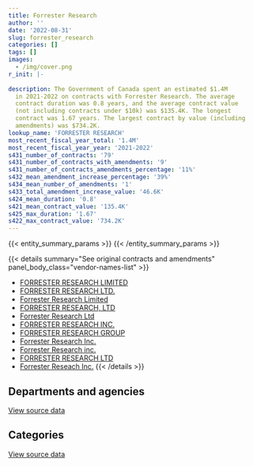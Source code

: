 ```yaml
---
title: Forrester Research
author: ''
date: '2022-08-31'
slug: forrester_research
categories: []
tags: []
images:
  - /img/cover.png
r_init: |-
  
description: The Government of Canada spent an estimated $1.4M
  in 2021-2022 on contracts with Forrester Research. The average
  contract duration was 0.8 years, and the average contract value
  (not including contracts under $10k) was $135.4K. The longest
  contract was 1.67 years. The largest contract by value (including
  amendments) was $734.2K.
lookup_name: 'FORRESTER RESEARCH'
most_recent_fiscal_year_total: '1.4M'
most_recent_fiscal_year_year: '2021-2022'
s431_number_of_contracts: '79'
s431_number_of_contracts_with_amendments: '9'
s431_number_of_contracts_amendments_percentage: '11%'
s432_mean_amendment_increase_percentage: '39%'
s434_mean_number_of_amendments: '1'
s433_total_amendment_increase_value: '46.6K'
s424_mean_duration: '0.8'
s421_mean_contract_value: '135.4K'
s425_max_duration: '1.67'
s422_max_contract_value: '734.2K'
---
```


<script src="/rmarkdown-libs/htmlwidgets/htmlwidgets.js"></script>
<link href="/rmarkdown-libs/datatables-css/datatables-crosstalk.css" rel="stylesheet" />
<script src="/rmarkdown-libs/datatables-binding/datatables.js"></script>
<script src="/rmarkdown-libs/jquery/jquery-3.6.0.min.js"></script>
<link href="/rmarkdown-libs/dt-core-bootstrap/css/dataTables.bootstrap.min.css" rel="stylesheet" />
<link href="/rmarkdown-libs/dt-core-bootstrap/css/dataTables.bootstrap.extra.css" rel="stylesheet" />
<script src="/rmarkdown-libs/dt-core-bootstrap/js/jquery.dataTables.min.js"></script>
<script src="/rmarkdown-libs/dt-core-bootstrap/js/dataTables.bootstrap.min.js"></script>
<link href="/rmarkdown-libs/crosstalk/css/crosstalk.min.css" rel="stylesheet" />
<script src="/rmarkdown-libs/crosstalk/js/crosstalk.min.js"></script>
<script src="/rmarkdown-libs/htmlwidgets/htmlwidgets.js"></script>
<link href="/rmarkdown-libs/datatables-css/datatables-crosstalk.css" rel="stylesheet" />
<script src="/rmarkdown-libs/datatables-binding/datatables.js"></script>
<script src="/rmarkdown-libs/jquery/jquery-3.6.0.min.js"></script>
<link href="/rmarkdown-libs/dt-core-bootstrap/css/dataTables.bootstrap.min.css" rel="stylesheet" />
<link href="/rmarkdown-libs/dt-core-bootstrap/css/dataTables.bootstrap.extra.css" rel="stylesheet" />
<script src="/rmarkdown-libs/dt-core-bootstrap/js/jquery.dataTables.min.js"></script>
<script src="/rmarkdown-libs/dt-core-bootstrap/js/dataTables.bootstrap.min.js"></script>
<link href="/rmarkdown-libs/crosstalk/css/crosstalk.min.css" rel="stylesheet" />
<script src="/rmarkdown-libs/crosstalk/js/crosstalk.min.js"></script>

{{< entity_summary_params >}}
{{< /entity_summary_params >}}

{{< details summary="See original contracts and amendments" panel_body_class="vendor-names-list" >}}
- [FORRESTER RESEARCH LIMITED](https://search.open.canada.ca/en/ct/?sort=contract_value_f%20desc&page=1&search_text=%22FORRESTER%20RESEARCH%20LIMITED%22)
- [FORRESTER RESEARCH LTD.](https://search.open.canada.ca/en/ct/?sort=contract_value_f%20desc&page=1&search_text=%22FORRESTER%20RESEARCH%20LTD.%22)
- [Forrester Research Limited](https://search.open.canada.ca/en/ct/?sort=contract_value_f%20desc&page=1&search_text=%22Forrester%20Research%20Limited%22)
- [FORRESTER RESEARCH, LTD](https://search.open.canada.ca/en/ct/?sort=contract_value_f%20desc&page=1&search_text=%22FORRESTER%20RESEARCH%2c%20LTD%22)
- [Forrester Research Ltd](https://search.open.canada.ca/en/ct/?sort=contract_value_f%20desc&page=1&search_text=%22Forrester%20Research%20Ltd%22)
- [FORRESTER RESEARCH INC.](https://search.open.canada.ca/en/ct/?sort=contract_value_f%20desc&page=1&search_text=%22FORRESTER%20RESEARCH%20INC.%22)
- [FORRESTER RESEARCH GROUP](https://search.open.canada.ca/en/ct/?sort=contract_value_f%20desc&page=1&search_text=%22FORRESTER%20RESEARCH%20GROUP%22)
- [Forrester Research Inc.](https://search.open.canada.ca/en/ct/?sort=contract_value_f%20desc&page=1&search_text=%22Forrester%20Research%20Inc.%22)
- [Forrester Research inc.](https://search.open.canada.ca/en/ct/?sort=contract_value_f%20desc&page=1&search_text=%22Forrester%20Research%20inc.%22)
- [FORRESTER RESEARCH LTD](https://search.open.canada.ca/en/ct/?sort=contract_value_f%20desc&page=1&search_text=%22FORRESTER%20RESEARCH%20LTD%22)
- [Forrester Reseach Inc.](https://search.open.canada.ca/en/ct/?sort=contract_value_f%20desc&page=1&search_text=%22Forrester%20Reseach%20Inc.%22)
{{< /details >}}

## Departments and agencies

<div id="htmlwidget-1" style="width:100%;height:auto;" class="datatables html-widget"></div>
<script type="application/json" data-for="htmlwidget-1">{"x":{"style":"bootstrap","filter":"none","vertical":false,"data":[["<a href=\"/departments/aafc-aac/\">Agriculture and Agri-Food Canada<\/a>","<a href=\"/departments/cic/\">Immigration, Refugees and Citizenship Canada<\/a>","<a href=\"/departments/cra-arc/\">Canada Revenue Agency<\/a>","<a href=\"/departments/csc-scc/\">Correctional Service of Canada<\/a>","<a href=\"/departments/dfatd-maecd/\">Global Affairs Canada<\/a>","<a href=\"/departments/dnd-mdn/\">National Defence<\/a>","<a href=\"/departments/esdc-edsc/\">Employment and Social Development Canada<\/a>","<a href=\"/departments/ic/\">Innovation, Science and Economic Development Canada<\/a>","<a href=\"/departments/nserc-crsng/\">Natural Sciences and Engineering Research Council of Canada<\/a>","<a href=\"/departments/phac-aspc/\">Public Health Agency of Canada<\/a>","<a href=\"/departments/pwgsc-tpsgc/\">Public Services and Procurement Canada<\/a>","<a href=\"/departments/ssc-spc/\">Shared Services Canada<\/a>","<a href=\"/departments/tbs-sct/\">Treasury Board of Canada Secretariat<\/a>","<a href=\"/departments/tc/\">Transport Canada<\/a>"],[22834.49,165786.84,20731.51,null,696374,null,149420.35,24720,null,null,690189.31,71592.1,null,null],[31051.78,null,561586.77,38420,552399.96,null,167584.64,null,null,null,null,428442.04,2159.34,null],[null,35645.4,375907.52,38420,766847.43,124127.02,220429.99,16417.81,23564.38,null,null,100908.74,64436.36,null],[19014.69,11494.35,174329.34,35535,61910.27,20536.68,459424.55,7082.19,23435.62,306435,null,230069.75,25004.23,28933.28]],"container":"<table class=\"table table-striped table-hover row-border order-column display\">\n  <thead>\n    <tr>\n      <th>Department<\/th>\n      <th>2018-2019<\/th>\n      <th>2019-2020<\/th>\n      <th>2020-2021<\/th>\n      <th>2021-2022<\/th>\n    <\/tr>\n  <\/thead>\n<\/table>","options":{"order":[[4,"desc"]],"pageLength":10,"autoWidth":true,"columnDefs":[{"targets":1,"render":"function(data, type, row, meta) {\n    return type !== 'display' ? data : DTWidget.formatCurrency(data, \"$\", 2, 3, \",\", \".\", true, null);\n  }"},{"targets":2,"render":"function(data, type, row, meta) {\n    return type !== 'display' ? data : DTWidget.formatCurrency(data, \"$\", 2, 3, \",\", \".\", true, null);\n  }"},{"targets":3,"render":"function(data, type, row, meta) {\n    return type !== 'display' ? data : DTWidget.formatCurrency(data, \"$\", 2, 3, \",\", \".\", true, null);\n  }"},{"targets":4,"render":"function(data, type, row, meta) {\n    return type !== 'display' ? data : DTWidget.formatCurrency(data, \"$\", 2, 3, \",\", \".\", true, null);\n  }"},{"width":"16%","targets":[1,2,3,4]},{"className":"dt-right","targets":[1,2,3,4]}],"orderClasses":false}},"evals":["options.columnDefs.0.render","options.columnDefs.1.render","options.columnDefs.2.render","options.columnDefs.3.render"],"jsHooks":[]}</script>
<p class="text-right">
<a href="https://github.com/GoC-Spending/contracts-data/tree/main/data/out/vendors/forrester_research/summary_by_fiscal_year_by_department.csv" class="source-data-link btn btn-link">View source data</a>
</p>

## Categories

<div id="htmlwidget-2" style="width:100%;height:auto;" class="datatables html-widget"></div>
<script type="application/json" data-for="htmlwidget-2">{"x":{"style":"bootstrap","filter":"none","vertical":false,"data":[["<a href=\"/categories/other/\">(Other)<\/a>","<a href=\"/categories/defence/\">Defence<\/a>","<a href=\"/categories/professional_services/\">Professional services<\/a>","<a href=\"/categories/information_technology/\">Information technology<\/a>","<a href=\"/categories/human_capital/\">Human capital<\/a>"],[374052,null,1236978.14,65731.82,164886.63],[null,null,633323.41,87153.18,1061167.95],[null,null,582356.6,390000,794348.06],[null,20536.68,82542.13,64468.28,1235657.86]],"container":"<table class=\"table table-striped table-hover row-border order-column display\">\n  <thead>\n    <tr>\n      <th>Category<\/th>\n      <th>2018-2019<\/th>\n      <th>2019-2020<\/th>\n      <th>2020-2021<\/th>\n      <th>2021-2022<\/th>\n    <\/tr>\n  <\/thead>\n<\/table>","options":{"order":[[4,"desc"]],"dom":"t","pageLength":30,"autoWidth":true,"columnDefs":[{"targets":1,"render":"function(data, type, row, meta) {\n    return type !== 'display' ? data : DTWidget.formatCurrency(data, \"$\", 2, 3, \",\", \".\", true, null);\n  }"},{"targets":2,"render":"function(data, type, row, meta) {\n    return type !== 'display' ? data : DTWidget.formatCurrency(data, \"$\", 2, 3, \",\", \".\", true, null);\n  }"},{"targets":3,"render":"function(data, type, row, meta) {\n    return type !== 'display' ? data : DTWidget.formatCurrency(data, \"$\", 2, 3, \",\", \".\", true, null);\n  }"},{"targets":4,"render":"function(data, type, row, meta) {\n    return type !== 'display' ? data : DTWidget.formatCurrency(data, \"$\", 2, 3, \",\", \".\", true, null);\n  }"},{"width":"16%","targets":[1,2,3,4]},{"className":"dt-right","targets":[1,2,3,4]}],"orderClasses":false,"lengthMenu":[10,25,30,50,100]}},"evals":["options.columnDefs.0.render","options.columnDefs.1.render","options.columnDefs.2.render","options.columnDefs.3.render"],"jsHooks":[]}</script>
<p class="text-right">
<a href="https://github.com/GoC-Spending/contracts-data/tree/main/data/out/vendors/forrester_research/summary_by_fiscal_year_by_category.csv" class="source-data-link btn btn-link">View source data</a>
</p>
